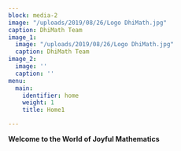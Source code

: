 ```yaml
---
block: media-2
image: "/uploads/2019/08/26/Logo DhiMath.jpg"
caption: DhiMath Team
image_1:
  image: "/uploads/2019/08/26/Logo DhiMath.jpg"
  caption: DhiMath Team
image_2:
  image: ''
  caption: ''
menu:
  main:
    identifier: home
    weight: 1
    title: Home1

---
```

**Welcome to the World of Joyful Mathematics**